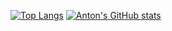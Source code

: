 [![Top Langs](https://github-readme-stats.vercel.app/api/top-langs/?username=antonbashir&theme=tokyonight&show_icons=true)]([https://github.com/sonalys](https://github.com/antonbashir)) [![Anton's GitHub stats](https://github-readme-stats.vercel.app/api?username=antonbashir&theme=tokyonight&show_icons=true&langs_count=8)](https://github.com/antonbashir)
